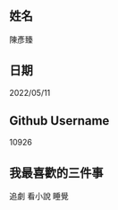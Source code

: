 姓名
----
陳彥臻

日期
----
2022/05/11

Github Username
---------------
10926

我最喜歡的三件事
---------------
追劇 看小說 睡覺